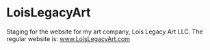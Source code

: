 # LoisLegacyArt
Staging for the website for my art company, Lois Legacy Art LLC.
The regular website is: www.LoisLegacyArt.com
